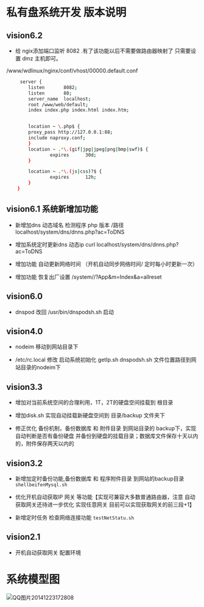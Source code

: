 # 私有盘系统开发 版本说明

## vision6.2 

-  给 ngix添加端口监听 8082 .有了该功能以后不需要做路由器映射了 只需要设置 dmz 主机即可。

/www/wdlinux/nginx/conf/vhost/00000.default.conf

``` bash
     server {
        listen       8082;
        listen       80;
        server_name  localhost;
        root /www/web/default;
        index index.php index.html index.htm;


        location ~ \.php$ {
		proxy_pass http://127.0.0.1:88;
		include naproxy.conf;
        }
        location ~ .*\.(gif|jpg|jpeg|png|bmp|swf)$ {
                expires      30d;
        }

        location ~ .*\.(js|css)?$ {
                expires      12h;
        }
    }  

```

## vision6.1  系统新增加功能 

- 新增加dns 动态域名 检测程序 php 版本  /路径  localhost/system/dns/dnns.php?ac=ToDNS

- 增加系统定时更新dns 动态ip curl localhost/system/dns/dnns.php?ac=ToDNS

- 增加功能 自动更新网络时间 （开机自动同步网络时间/ 定时每小时更新一次）

- 增加功能 恢复出厂设置 /system//?App&m=Index&a=allreset 

## vision6.0

- dnspod 改回 /usr/bin/dnspodsh.sh 启动


## vision4.0

- nodeim 移动到网站目录下

- /etc/rc.local  修改 启动系统初始化 getIp.sh   dnspodsh.sh 文件位置路径到网站目录的nodeim下


## vision3.3

- 增加对当前系统空间的合理利用，1T，2T的硬盘空间挂载到 根目录

- 增加disk.sh 实现自动挂载新硬盘空间到 目录/backup 文件夹下

- 修正优化 备份机制，备份数据库 和 附件目录 到网站目录的 backup下，实现自动判断是否有备份硬盘 并备份到硬盘的挂载目录；数据库文件保存十天以内的，附件保存两天以内的


## vision3.2

- 新增加定时备份功能,备份数据库 和 程序附件目录 到网站的backup目录  `shellbeifenMysql.sh`

- 优化开机自动获取IP 网关 等功能【实现可兼容大多数普通路由器，注意 自动获取网关还待进一步优化 实现任意网关 目前可以实现获取网关的前三段+1】 

- 新增定时任务 检查网络连接功能 `testNetStatu.sh`

## vision2.1 

- 开机自动获取网关 配置环境

# 系统模型图
 

![QQ图片20141223172808](http://192.168.1.240/uploads/ranmufei/apps/250a6e5295/QQ%E5%9B%BE%E7%89%8720141223172808.png)
